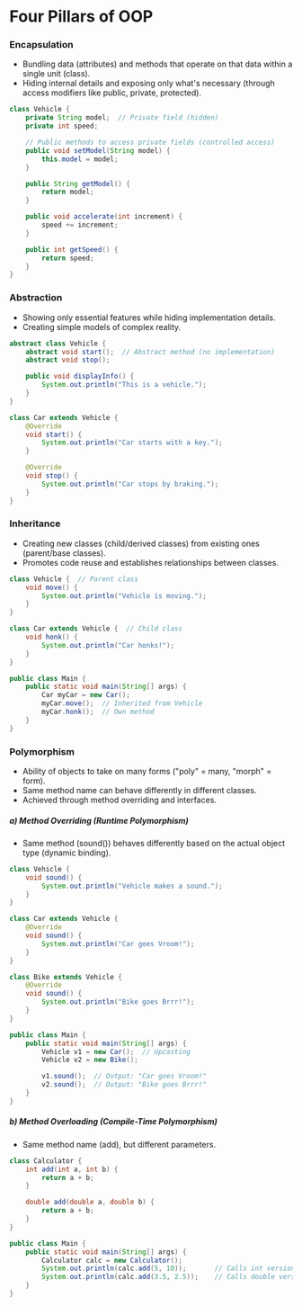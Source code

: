 # Four Pillars of OOP

### Encapsulation
- Bundling data (attributes) and methods that operate on that data within a single unit (class).
- Hiding internal details and exposing only what's necessary (through access modifiers like public, private, protected).
```java
class Vehicle {
    private String model;  // Private field (hidden)
    private int speed;

    // Public methods to access private fields (controlled access)
    public void setModel(String model) {
        this.model = model;
    }

    public String getModel() {
        return model;
    }

    public void accelerate(int increment) {
        speed += increment;
    }

    public int getSpeed() {
        return speed;
    }
}
```

### Abstraction
- Showing only essential features while hiding implementation details.
- Creating simple models of complex reality.
```java
abstract class Vehicle {
    abstract void start();  // Abstract method (no implementation)
    abstract void stop();

    public void displayInfo() {
        System.out.println("This is a vehicle.");
    }
}

class Car extends Vehicle {
    @Override
    void start() {
        System.out.println("Car starts with a key.");
    }

    @Override
    void stop() {
        System.out.println("Car stops by braking.");
    }
}
```

### Inheritance
- Creating new classes (child/derived classes) from existing ones (parent/base classes).
- Promotes code reuse and establishes relationships between classes.
```java
class Vehicle {  // Parent class
    void move() {
        System.out.println("Vehicle is moving.");
    }
}

class Car extends Vehicle {  // Child class
    void honk() {
        System.out.println("Car honks!");
    }
}

public class Main {
    public static void main(String[] args) {
        Car myCar = new Car();
        myCar.move();  // Inherited from Vehicle
        myCar.honk();  // Own method
    }
}
```

### Polymorphism
- Ability of objects to take on many forms ("poly" = many, "morph" = form).
- Same method name can behave differently in different classes.
- Achieved through method overriding and interfaces.

##### a) Method Overriding (Runtime Polymorphism)
- Same method (sound()) behaves differently based on the actual object type (dynamic binding).
```java
class Vehicle {
    void sound() {
        System.out.println("Vehicle makes a sound.");
    }
}

class Car extends Vehicle {
    @Override
    void sound() {
        System.out.println("Car goes Vroom!");
    }
}

class Bike extends Vehicle {
    @Override
    void sound() {
        System.out.println("Bike goes Brrr!");
    }
}

public class Main {
    public static void main(String[] args) {
        Vehicle v1 = new Car();  // Upcasting
        Vehicle v2 = new Bike();

        v1.sound();  // Output: "Car goes Vroom!"
        v2.sound();  // Output: "Bike goes Brrr!"
    }
}
```

##### b) Method Overloading (Compile-Time Polymorphism)
- Same method name (add), but different parameters.
```java
class Calculator {
    int add(int a, int b) {
        return a + b;
    }

    double add(double a, double b) {
        return a + b;
    }
}

public class Main {
    public static void main(String[] args) {
        Calculator calc = new Calculator();
        System.out.println(calc.add(5, 10));       // Calls int version
        System.out.println(calc.add(3.5, 2.5));    // Calls double version
    }
}
```